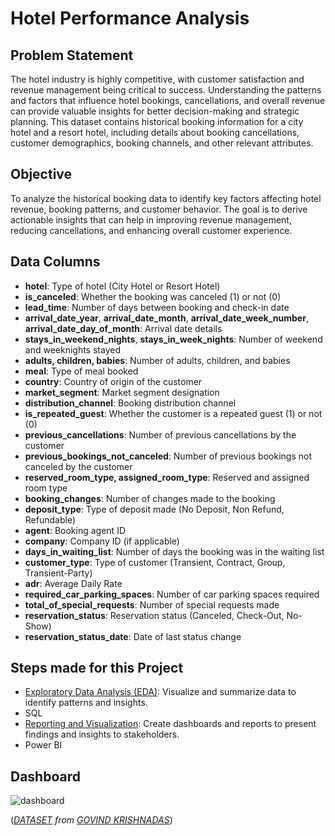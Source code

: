 # Hotel Performance Analysis

## Problem Statement
 The hotel industry is highly competitive, with customer satisfaction and revenue management being critical to success. Understanding the patterns and factors that influence hotel bookings, cancellations, and overall revenue can provide valuable insights for better decision-making and strategic planning. This dataset contains historical booking information for a city hotel and a resort hotel, including details about booking cancellations, customer demographics, booking channels, and other relevant attributes.

## Objective
 To analyze the historical booking data to identify key factors affecting hotel revenue, booking patterns, and customer behavior. The goal is to derive actionable insights that can help in improving revenue management, reducing cancellations, and enhancing overall customer experience.

## Data Columns
- **hotel**: Type of hotel (City Hotel or Resort Hotel)
- **is_canceled**: Whether the booking was canceled (1) or not (0)
- **lead_time**: Number of days between booking and check-in date
- **arrival_date_year**, **arrival_date_month**, **arrival_date_week_number**, **arrival_date_day_of_month**: Arrival date details
- **stays_in_weekend_nights**, **stays_in_week_nights**: Number of weekend and weeknights stayed
- **adults, children, babies**: Number of adults, children, and babies
- **meal**: Type of meal booked
- **country**: Country of origin of the customer
- **market_segment**: Market segment designation
- **distribution_channel**: Booking distribution channel
- **is_repeated_guest**: Whether the customer is a repeated guest (1) or not (0)
- **previous_cancellations**: Number of previous cancellations by the customer
- **previous_bookings_not_canceled**: Number of previous bookings not canceled by the customer
- **reserved_room_type, assigned_room_type**: Reserved and assigned room type
- **booking_changes**: Number of changes made to the booking
- **deposit_type**: Type of deposit made (No Deposit, Non Refund, Refundable)
- **agent**: Booking agent ID
- **company**: Company ID (if applicable)
- **days_in_waiting_list**: Number of days the booking was in the waiting list
- **customer_type**: Type of customer (Transient, Contract, Group, Transient-Party)
- **adr**: Average Daily Rate
- **required_car_parking_spaces**: Number of car parking spaces required
- **total_of_special_requests**: Number of special requests made
- **reservation_status**: Reservation status (Canceled, Check-Out, No-Show)
- **reservation_status_date**: Date of last status change

## Steps made for this Project
- [Exploratory Data Analysis (EDA)](https://github.com/colinryanx/Hotel-Performance-Project/blob/main/Hotel%20Performance%20Analysis.md): Visualize and summarize data to identify patterns and insights.
 - SQL
- [Reporting and Visualization](https://github.com/colinryanx/Hotel-Performance-Project/blob/main/Hotel%20Performance%20Dashboard.pdf): Create dashboards and reports to present findings and insights to stakeholders.
 - Power BI

## Dashboard
![dashboard](https://github.com/colinryanx/Hotel-Performance-Project/assets/171652558/0ab1f31d-7d1d-4acb-a83f-9d20b06f87c0)

(_[DATASET](https://www.kaggle.com/datasets/govindkrishnadas/hotel-revenue) from [GOVIND KRISHNADAS](https://www.kaggle.com/govindkrishnadas/)_)
